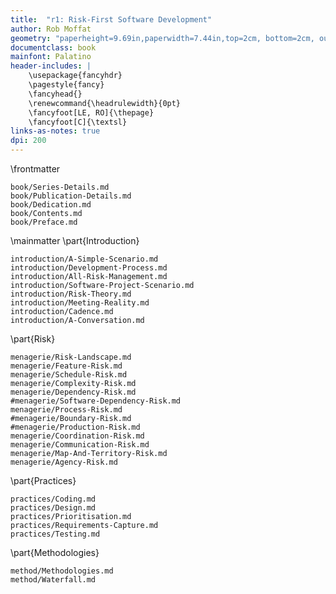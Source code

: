 ```yaml
---
title:  "r1: Risk-First Software Development"
author: Rob Moffat
geometry: "paperheight=9.69in,paperwidth=7.44in,top=2cm, bottom=2cm, outer=3cm, inner=3.5cm, headsep=14pt"
documentclass: book
mainfont: Palatino 
header-includes: |
    \usepackage{fancyhdr}
    \pagestyle{fancy}
    \fancyhead{}
    \renewcommand{\headrulewidth}{0pt}
    \fancyfoot[LE, RO]{\thepage}
    \fancyfoot[C]{\textsl}
links-as-notes: true
dpi: 200
---
```


\frontmatter

```include
book/Series-Details.md
book/Publication-Details.md
book/Dedication.md
book/Contents.md
book/Preface.md
```

\mainmatter
\part{Introduction}

```include
introduction/A-Simple-Scenario.md
introduction/Development-Process.md
introduction/All-Risk-Management.md
introduction/Software-Project-Scenario.md
introduction/Risk-Theory.md
introduction/Meeting-Reality.md
introduction/Cadence.md
introduction/A-Conversation.md
```

\part{Risk}

```include
menagerie/Risk-Landscape.md
menagerie/Feature-Risk.md
menagerie/Schedule-Risk.md
menagerie/Complexity-Risk.md
menagerie/Dependency-Risk.md
#menagerie/Software-Dependency-Risk.md
menagerie/Process-Risk.md
#menagerie/Boundary-Risk.md
#menagerie/Production-Risk.md
menagerie/Coordination-Risk.md
menagerie/Communication-Risk.md
menagerie/Map-And-Territory-Risk.md
menagerie/Agency-Risk.md 
```

\part{Practices}

```include
practices/Coding.md
practices/Design.md
practices/Prioritisation.md
practices/Requirements-Capture.md
practices/Testing.md
```

\part{Methodologies}

```include
method/Methodologies.md
method/Waterfall.md
```


